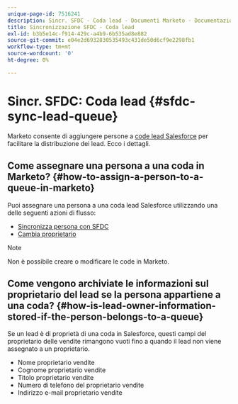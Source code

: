 ```yaml
---
unique-page-id: 7516241
description: Sincr. SFDC - Coda lead - Documenti Marketo - Documentazione del prodotto
title: Sincronizzazione SFDC - Coda lead
exl-id: b3b5e14c-f914-429c-a4b9-6b535ad8e882
source-git-commit: e04e2d6932830535493c431de50d6cf9e2298fb1
workflow-type: tm+mt
source-wordcount: '0'
ht-degree: 0%

---
```


# Sincr. SFDC: Coda lead {#sfdc-sync-lead-queue}

Marketo consente di aggiungere persone a [code lead Salesforce](https://help.salesforce.com/apex/HTViewHelpDoc?id=queues_overview.htm) per facilitare la distribuzione dei lead. Ecco i dettagli.

## Come assegnare una persona a una coda in Marketo? {#how-to-assign-a-person-to-a-queue-in-marketo}

Puoi assegnare una persona a una coda lead Salesforce utilizzando una delle seguenti azioni di flusso:

* [Sincronizza persona con SFDC](/help/marketo/product-docs/core-marketo-concepts/smart-campaigns/salesforce-flow-actions/sync-person-to-sfdc.md)
* [Cambia proprietario](/help/marketo/product-docs/core-marketo-concepts/smart-campaigns/salesforce-flow-actions/change-owner.md)

>[!NOTE]
>
>Non è possibile creare o modificare le code in Marketo.

## Come vengono archiviate le informazioni sul proprietario del lead se la persona appartiene a una coda? {#how-is-lead-owner-information-stored-if-the-person-belongs-to-a-queue}

Se un lead è di proprietà di una coda in Salesforce, questi campi del proprietario delle vendite rimangono vuoti fino a quando il lead non viene assegnato a un proprietario.

* Nome proprietario vendite
* Cognome proprietario vendite
* Titolo proprietario vendite
* Numero di telefono del proprietario vendite
* Indirizzo e-mail proprietario vendite
